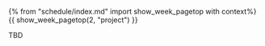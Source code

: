{% from "schedule/index.md" import show_week_pagetop with context%}
{{ show_week_pagetop(2, "project") }}

TBD